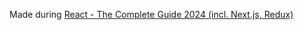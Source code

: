 Made during [React - The Complete Guide 2024 (incl. Next.js, Redux)](https://www.udemy.com/course/react-the-complete-guide-incl-redux/)
